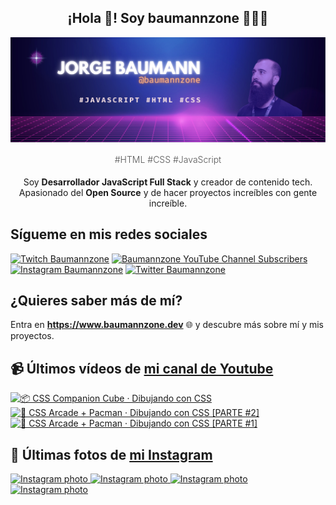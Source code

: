 <p align="center">
   <h2 align="center">¡Hola 👋! Soy baumannzone 👨🏻‍💻</h2>
   <img align="center" src="img/header.png" />
   <h4 align="center" style="font-weight: 300; color: #555;">#HTML #CSS #JavaScript</h4>
</p>

<p align="center" style="margin-bottom: 20px">Soy <strong>Desarrollador JavaScript Full Stack</strong> y creador de contenido tech.
<br/>
Apasionado del <strong>Open Source</strong> y de hacer proyectos increíbles con gente increíble.
</p>

## Sígueme en mis redes sociales

[![Twitch Baumannzone](https://img.shields.io/twitch/status/baumannzone?style=social)](https://twitch.tv/baumannzone)
[![Baumannzone YouTube Channel Subscribers](https://img.shields.io/youtube/channel/subscribers/UCTTj5ztXnGeDRPFVsBp7VMA?style=social)](https://youtube.com/rambitojs)
[![Instagram Baumannzone](https://img.shields.io/badge/Baumannzone--_.svg?label=Instagram&style=social&logo=instagram)](https://instagram.com/baumannzone)
[![Twitter Baumannzone](https://img.shields.io/twitter/follow/Baumannzone?label=Twitter&style=social)](https://twitter.com/baumannzone)

## ¿Quieres saber más de mí?

Entra en **https://www.baumannzone.dev** 🌐 y descubre más sobre mí y mis proyectos.

## 📹 Últimos vídeos de [mi canal de Youtube](https://youtube.com/rambitojs?sub_confirmation=1)


<a href='https://youtu.be/W6xwoSJahA0' target='_blank'>
  <img width='30%' src='https://img.youtube.com/vi/W6xwoSJahA0/mqdefault.jpg' alt='📦 CSS Companion Cube · Dibujando con CSS' />
</a>
<a href='https://youtu.be/9C3NXVXewH8' target='_blank'>
  <img width='30%' src='https://img.youtube.com/vi/9C3NXVXewH8/mqdefault.jpg' alt='👾 CSS Arcade + Pacman · Dibujando con CSS [PARTE #2]' />
</a>
<a href='https://youtu.be/2ahqLdgkSxA' target='_blank'>
  <img width='30%' src='https://img.youtube.com/vi/2ahqLdgkSxA/mqdefault.jpg' alt='👾 CSS Arcade + Pacman · Dibujando con CSS [PARTE #1]' />
</a>

## 📸 Últimas fotos de [mi Instagram](https://instagram.com/baumannzone)


<a href='https://instagram.com/p/C2smbHSAjaE' target='_blank'>
  <img width='20%' src='https://instagram.fdub6-1.fna.fbcdn.net/v/t51.2885-15/423433550_295111293565434_6909656458590288842_n.jpg?stp=dst-jpg_e35_s1080x1080&_nc_ht=instagram.fdub6-1.fna.fbcdn.net&_nc_cat=106&_nc_ohc=g7RUwZrKA10AX-QJBtb&edm=APU89FABAAAA&ccb=7-5&ig_cache_key=MzI5MTE3NDQxNjcxMjYxMTQ2MA%3D%3D.2-ccb7-5&oh=00_AfCJS6pCkEvKroLUO6EiGVCdYtff0AgU6CBnAmGv4yE2KQ&oe=65BEA331&_nc_sid=bc0c2c' alt='Instagram photo' />
</a>
<a href='https://instagram.com/p/C2m7ghhtk3C' target='_blank'>
  <img width='20%' src='https://instagram.fdub6-1.fna.fbcdn.net/v/t51.2885-15/422324431_749944756692490_3633401212446622238_n.jpg?stp=dst-jpg_e35_s1080x1080&_nc_ht=instagram.fdub6-1.fna.fbcdn.net&_nc_cat=110&_nc_ohc=bc8XqaJJuEgAX9Duf1M&edm=APU89FABAAAA&ccb=7-5&ig_cache_key=MzI4OTU3ODI5NzYwNzIxMjQ4Mg%3D%3D.2-ccb7-5&oh=00_AfC3WFGtJeVTtMtEKXIElcSixJMyfF5IuijKN1rc2Q1EUQ&oe=65BEEFC4&_nc_sid=bc0c2c' alt='Instagram photo' />
</a>
<a href='https://instagram.com/p/C2hQRT0tMWZ' target='_blank'>
  <img width='20%' src='https://instagram.fdub6-1.fna.fbcdn.net/v/t51.2885-15/420862071_934800164926628_3994013665308562723_n.jpg?stp=dst-jpg_e35_s1080x1080&_nc_ht=instagram.fdub6-1.fna.fbcdn.net&_nc_cat=108&_nc_ohc=hZIbg7GS64YAX_RQlcU&edm=APU89FABAAAA&ccb=7-5&ig_cache_key=MzI4Nzk4MDc2MTIxNzgxMTg2NQ%3D%3D.2-ccb7-5&oh=00_AfDnpzmadH7oYPMHzW0FIFa8z4LBgJM_xK_1oeWMloCrjA&oe=65BE69B6&_nc_sid=bc0c2c' alt='Instagram photo' />
</a>
<a href='https://instagram.com/p/C2Xr4hYNAmD' target='_blank'>
  <img width='20%' src='https://instagram.fdub6-1.fna.fbcdn.net/v/t51.2885-15/420013915_698801212344816_1846725449189555466_n.jpg?stp=dst-jpg_e35_s1080x1080&_nc_ht=instagram.fdub6-1.fna.fbcdn.net&_nc_cat=100&_nc_ohc=hcfdPiTG4QMAX8uIRJ8&edm=APU89FABAAAA&ccb=7-5&ig_cache_key=MzI4NTI4NzQ1MzMyMDI4NDU0Nw%3D%3D.2-ccb7-5&oh=00_AfA9J869bFdwODZ-byDnnhZiVBi41qLXQl_I1zba-hNmXQ&oe=65BE6458&_nc_sid=bc0c2c' alt='Instagram photo' />
</a>
